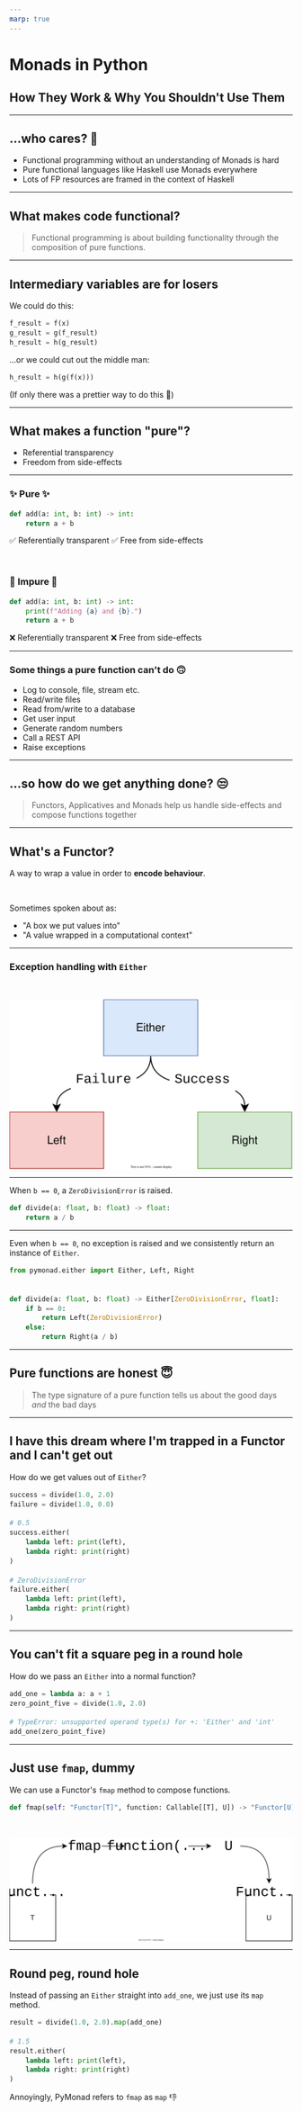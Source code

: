 ```yaml
---
marp: true
---
```


# **Monads in Python**

## How They Work & Why You Shouldn't Use Them

---

## **...who cares?** 🫠

* Functional programming without an understanding of Monads is hard
* Pure functional languages like Haskell use Monads everywhere
* Lots of FP resources are framed in the context of Haskell

---

## **What makes code functional?**

> Functional programming is about building functionality through the composition of pure functions.

---

## **Intermediary variables are for losers**

We could do this:

```python
f_result = f(x)
g_result = g(f_result)
h_result = h(g_result)
```

...or we could cut out the middle man:

```python
h_result = h(g(f(x)))
```

(If only there was a prettier way to do this 🥺)

---

## **What makes a function "pure"?**

* Referential transparency
* Freedom from side-effects

---

### ✨ Pure ✨

```python
def add(a: int, b: int) -> int:
    return a + b
```

✅ Referentially transparent
✅ Free from side-effects

</br>

### 🤮 Impure 🤮

```python
def add(a: int, b: int) -> int:
    print(f"Adding {a} and {b}.")
    return a + b
```

❌ Referentially transparent
❌ Free from side-effects

---

### **Some things a pure function can't do** 🙃

* Log to console, file, stream etc.
* Read/write files
* Read from/write to a database
* Get user input
* Generate random numbers
* Call a REST API
* Raise exceptions

---

## **...so how do we get anything done?** 😒

> Functors, Applicatives and Monads help us handle side-effects and compose functions together

---

## **What's a Functor?**

A way to wrap a value in order to **encode behaviour**.

</br>

Sometimes spoken about as:

* "A box we put values into"
* "A value wrapped in a computational context"

---

### **Exception handling with `Either`**

<!-- markdownlint-disable MD033 -->
<style>
img[alt~="center"] {
  display: block;
  margin: 0 auto;
}
</style>

</br>

![width:600px center](assets/either.svg)

---

When `b == 0`, a `ZeroDivisionError` is raised.

```python
def divide(a: float, b: float) -> float:
    return a / b
```

---

Even when `b == 0`, no exception is raised and we consistently return an instance of `Either`.

```python
from pymonad.either import Either, Left, Right


def divide(a: float, b: float) -> Either[ZeroDivisionError, float]:
    if b == 0:
        return Left(ZeroDivisionError)
    else:
        return Right(a / b)
```

---

## **Pure functions are honest** 😇

 > The type signature of a pure function tells us about the good days *and* the bad days

---

## **I have this dream where I'm trapped in a Functor and I can't get out**

How do we get values out of `Either`?

```python
success = divide(1.0, 2.0)
failure = divide(1.0, 0.0)

# 0.5
success.either(
    lambda left: print(left),
    lambda right: print(right)
)

# ZeroDivisionError
failure.either(
    lambda left: print(left),
    lambda right: print(right)
)
```

---

## **You can't fit a square peg in a round hole**

How do we pass an `Either` into a normal function?

```python
add_one = lambda a: a + 1
zero_point_five = divide(1.0, 2.0)

# TypeError: unsupported operand type(s) for +: 'Either' and 'int'
add_one(zero_point_five)

```

---

## **Just use `fmap`, dummy**

We can use a Functor's `fmap` method to compose functions.

```python
def fmap(self: "Functor[T]", function: Callable[[T], U]) -> "Functor[U]": ...
```

<!-- markdownlint-disable MD033 -->
<style>
img[alt~="center"] {
  display: block;
  margin: 0 auto;
}
</style>

</br>

![width:800px center](assets/fmap.svg)

---

## **Round peg, round hole**

Instead of passing an `Either` straight into `add_one`, we just use its `map` method.

```python
result = divide(1.0, 2.0).map(add_one)

# 1.5
result.either(
    lambda left: print(left),
    lambda right: print(right)
)
```

Annoyingly, PyMonad refers to `fmap` as `map` 👎

